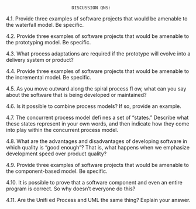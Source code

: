                              DISCUSSION QNS:
   4.1. Provide three examples of software projects that would be amenable to the waterfall model. Be specific. 
   
   4.2.  Provide three examples of software projects that would be amenable to the prototyping model. Be specific.

   4.3.  What process adaptations are required if the prototype will evolve into a delivery system or product?  

   4.4.  Provide three examples of software projects that would be amenable to the incremental model. Be specific.  

   4.5.  As you move outward along the spiral process fl ow, what can you say about the software that is being developed or maintained? 

   4.6.  Is it possible to combine process models? If so, provide an example. 

   4.7.  The concurrent process model defi nes a set of “states.” Describe what these states represent in your own words, and then indicate 
         how they come into play within the concurrent process model. 

   4.8.  What are the advantages and disadvantages of developing software in which quality is “good enough”? That is, what happens when we 
         emphasize development speed over product quality? 

   4.9.  Provide three examples of software projects that would be amenable to the component-based model. Be specific.  

   4.10.  It is possible to prove that a software component and even an entire program is correct. So why doesn’t everyone do this? 

   4.11.  Are the Unifi ed Process and UML the same thing? Explain your answer. 
